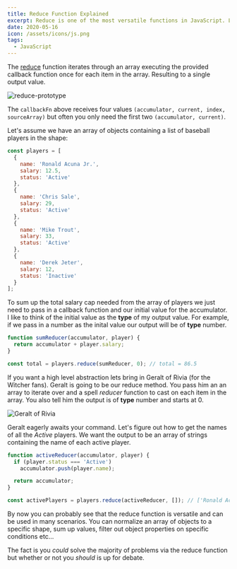 ```yaml
---
title: Reduce Function Explained
excerpt: Reduce is one of the most versatile functions in JavaScript. Let's explore the inner workings from a visual perspective.
date: 2020-05-16
icon: /assets/icons/js.png
tags:
  - JavaScript
---
```


The [reduce](https://developer.mozilla.org/en-US/docs/Web/JavaScript/Reference/Global_Objects/Array/reduce) function iterates through an array executing the provided callback function once for each item in the array. Resulting to a single output value.

![reduce-prototype](/assets/posts/reduce-function-explained/reduce-prototype.png)

The `callbackFn` above receives four values `(accumulator, current, index, sourceArray)` but often you only need the first two `(accumulator, current)`.

Let's assume we have an array of objects containing a list of baseball players in the shape:
```js
const players = [
  {
    name: 'Ronald Acuna Jr.',
    salary: 12.5,
    status: 'Active'
  },
  {
    name: 'Chris Sale',
    salary: 29,
    status: 'Active'
  },
  {
    name: 'Mike Trout',
    salary: 33,
    status: 'Active'
  },
  {
    name: 'Derek Jeter',
    salary: 12,
    status: 'Inactive'
  }
];

```

To sum up the total salary cap needed from the array of players we just need to pass in a callback function and our initial value for the accumulator. I like to think of the initial value as the **type** of my output value. For example, if we pass in a number as the inital value our output will be of **type** number.
```js
function sumReducer(accumulator, player) {
  return accumulator + player.salary;
}

const total = players.reduce(sumReducer, 0); // total = 86.5
```
If you want a high level abstraction lets bring in Geralt of Rivia (for the Witcher fans). Geralt is going to be our reduce method. You pass him an an array to iterate over and a spell *reducer* function to cast on each item in the array. You also tell him the output is of **type** number and starts at 0.


![Geralt of Rivia](/assets/posts/reduce-function-explained/geralt.png)

Geralt eagerly awaits your command. Let's figure out how to get the names of all the *Active* players. We want the output to be an array of strings containing the name of each active player.
```js
function activeReducer(accumulator, player) {
  if (player.status === 'Active')
    accumulator.push(player.name);

  return accumulator;
}

const activePlayers = players.reduce(activeReducer, []); // ['Ronald Acuna Jr.', 'Chris Sale', ...]
```

By now you can probably see that the reduce function is versatile and can be used in many scenarios. You can normalize an array of objects to a specific shape, sum up values, filter out object properties on specific conditions etc...

The fact is you *could* solve the majority of problems via the reduce function but whether or not you *should* is up for debate.
